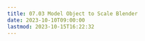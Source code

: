 ```yaml
---
title: 07.03 Model Object to Scale Blender
date: 2023-10-10T09:00:00
lastmod: 2023-10-15T16:22:32
---
```

